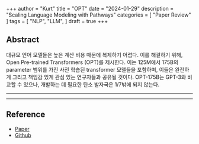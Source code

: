 +++
author = "Kurt"
title = "OPT"
date = "2024-01-29"
description = "Scaling Language Modeling with Pathways"
categories = [
    "Paper Review"
]
tags = [
    "NLP",
    "LLM",
]
draft = true
+++

## Abstract

대규모 언어 모델들은 높은 계산 비용 때문에 복제하기 어렵다. 이를 해결하기 위해, Open Pre-trained Transformers (OPT)를 제시한다. 이는 125M에서 175B의 parameter 범위를 가진 사전 학습된 transformer 모델들을 포함하며, 이들은 완전하게 그리고 책임감 있게 관심 있는 연구자들과 공유될 것이다. OPT-175B는 GPT-3와 비교할 수 있으나, 개발하는 데 필요한 탄소 발자국은 1/7밖에 되지 않는다.

--- 

---

## Reference

* [Paper](https://arxiv.org/pdf/2205.01068.pdf)
* [Github](https://github.com/facebookresearch/metaseq)